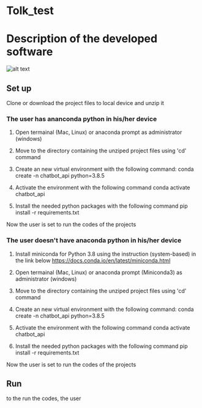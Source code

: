 # Tolk_test

# Description of the developed software


![alt text](https://github.com/[username]/[reponame]/blob/[branch]/image.jpg?raw=true)


## Set up
Clone or download the project files to local device and unzip it

### The user has ananconda python in his/her device
1) Open termainal (Mac, Linux) or anaconda prompt as administrator (windows)

2) Move to the directory containing the unziped project files using 'cd' command

3) Create an new virtual environment with the following command:
conda create -n chatbot_api python=3.8.5

4) Activate the environment with the following command
conda activate chatbot_api

5) Install the needed python packages with the following command
pip install -r requirements.txt

Now the user is set to run the codes of the projects

### The user doesn't have anaconda python in his/her device
1) Install miniconda for Python 3.8 using the instruction (system-based) in the link below
https://docs.conda.io/en/latest/miniconda.html

2) Open termainal (Mac, Linux) or anaconda prompt (Miniconda3) as administrator (windows)

3) Move to the directory containing the unziped project files using 'cd' command

4) Create an new virtual environment with the following command:
conda create -n chatbot_api python=3.8.5

5) Activate the environment with the following command
conda activate chatbot_api

6) Install the needed python packages with the following command
pip install -r requirements.txt

Now the user is set to run the codes of the projects

## Run
to the run the codes, the user 
